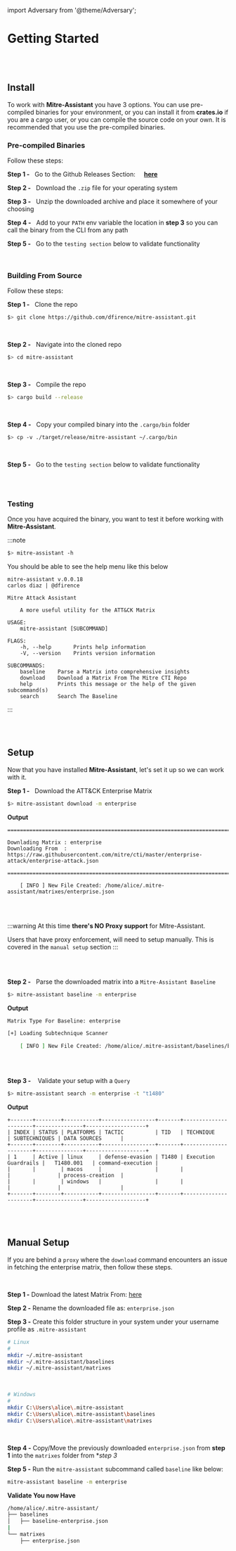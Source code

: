 import Adversary from '@theme/Adversary';


# Getting Started



<br />
<br />

## Install

To work with **Mitre-Assistant** you have 3 options.  You can use pre-compiled binaries for your environment, or you can install it from **crates.io** if you are a cargo user, or you can compile the source code on your own.  It is recommended that you use the pre-compiled binaries.

### Pre-compiled Binaries

Follow these steps:

**Step 1 -** &nbsp;&nbsp;Go to the Github Releases Section: &nbsp;&nbsp;&nbsp; **[here](https://github.com/dfirence/mitre-assistant/releases)**

**Step 2 -** &nbsp;&nbsp;Download the `.zip` file for your operating system

**Step 3 -** &nbsp;&nbsp;Unzip the downloaded archive and place it somewhere of your choosing

**Step 4 -** &nbsp;&nbsp;Add to your `PATH` env variable the location in **step 3** so you can call the binary from the CLI from any path

**Step 5 -** &nbsp;&nbsp;Go to the `testing section` below to validate functionality

<br />

### Building From Source

Follow these steps:

**Step 1 -** &nbsp;&nbsp;Clone the repo

```bash
$> git clone https://github.com/dfirence/mitre-assistant.git
```

<br />

**Step 2 -** &nbsp;&nbsp;Navigate into the cloned repo

```bash
$> cd mitre-assistant
```

<br />

**Step 3 -** &nbsp;&nbsp;Compile the repo

```bash
$> cargo build --release
```

<br />

**Step 4 -** &nbsp;&nbsp;Copy your compiled binary into the `.cargo/bin` folder


```bash
$> cp -v ./target/release/mitre-assistant ~/.cargo/bin
```

<br />

**Step 5 -** &nbsp;&nbsp;Go to the `testing section` below to validate functionality

<br />
<br />

### Testing 

Once you have acquired the binary, you want to test it before working with **Mitre-Assistant**.

:::note

```bash
$> mitre-assistant -h
```

You should be able to see the help menu like this below

```text
mitre-assistant v.0.0.18
carlos diaz | @dfirence

Mitre Attack Assistant

	A more useful utility for the ATT&CK Matrix

USAGE:
    mitre-assistant [SUBCOMMAND]

FLAGS:
    -h, --help       Prints help information
    -V, --version    Prints version information

SUBCOMMANDS:
    baseline    Parse a Matrix into comprehensive insights
    download    Download a Matrix From The Mitre CTI Repo
    help        Prints this message or the help of the given subcommand(s)
    search      Search The Baseline

```
:::

<br />
<br />

## Setup

Now that you have installed **Mitre-Assistant**, let's set it up so we can work with it. 


**Step 1 -** &nbsp;&nbsp;Download the ATT&CK Enterprise Matrix

```bash
$> mitre-assistant download -m enterprise
```

**Output**

```text
===========================================================================================

Downlading Matrix : enterprise
Downloading From  : https://raw.githubusercontent.com/mitre/cti/master/enterprise-attack/enterprise-attack.json

===========================================================================================

	[ INFO ] New File Created: /home/alice/.mitre-assistant/matrixes/enterprise.json  
```

<br />
<br />

:::warning
At this time **there's NO Proxy support** for Mitre-Assistant.

Users that have proxy enforcement, will need to setup manually. This is covered in the `manual setup` section
:::

<br />
<br />

**Step 2 -** &nbsp;&nbsp;Parse the downloaded matrix into a `Mitre-Assistant Baseline`

```bash
$> mitre-assistant baseline -m enterprise
```

**Output**

```bash
Matrix Type For Baseline: enterprise

[+] Loading Subtechnique Scanner

	[ INFO ] New File Created: /home/alice/.mitre-assistant/baselines/baseline-enterprise.json

```

<br />
<br />

**Step 3 -** &nbsp;&nbsp; Validate your setup with a `Query`

```bash
$> mitre-assistant search -m enterprise -t "t1480"
```

**Output**

```text
+-------+--------+-----------+-----------------+-------+----------------------+---------------+-------------------+
| INDEX | STATUS | PLATFORMS | TACTIC          | TID   | TECHNIQUE            | SUBTECHNIQUES | DATA SOURCES      |
+-------+--------+-----------+-----------------+-------+----------------------+---------------+-------------------+
| 1     | Active | linux     | defense-evasion | T1480 | Execution Guardrails |   T1480.001   | command-execution |
|       |        | macos     |                 |       |                      |               | process-creation  |
|       |        | windows   |                 |       |                      |               |                   |
+-------+--------+-----------+-----------------+-------+----------------------+---------------+-------------------+
```

<br />
<br />

## Manual Setup

If you are behind a `proxy` where the `download` command encounters an issue in fetching the enterprise matrix, then follow these steps.

<br />

**Step 1 -** Download the latest Matrix From:  [here](https://raw.githubusercontent.com/mitre/cti/master/enterprise-attack/enterprise-attack.json)


**Step 2 -** Rename the downloaded file as:  `enterprise.json`

**Step 3 -** Create this folder structure in your system under your username profile as `.mitre-assistant`

```bash
# Linux
#
mkdir ~/.mitre-assistant
mkdir ~/.mitre-assistant/baselines
mkdir ~/.mitre-assistant/matrixes
```

<br />

```bash
# Windows
#
mkdir C:\Users\alice\.mitre-assistant
mkdir C:\Users\alice\.mitre-assistant\baselines
mkdir C:\Users\alice\.mitre-assistant\matrixes
```

<br />

**Step 4 -** Copy/Move the previously downloaded `enterprise.json` from **step 1** into the `matrixes` folder from **step 3*

**Step 5 -** Run the `mitre-assistant` subcommand called `baseline` like below:

```bash
mitre-assistant baseline -m enterprise
```

**Validate You now Have**

```bash
/home/alice/.mitre-assistant/
├── baselines
│   ├── baseline-enterprise.json
|
└── matrixes
    ├── enterprise.json
 ```